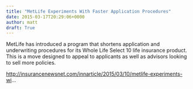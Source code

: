 ```yaml
---
title: "MetLife Experiments With Faster Application Procedures"
date: 2015-03-17T20:29:06+0000
author: matt
draft: True
---
```

MetLife has introduced a program that shortens application and underwriting procedures for its Whole Life Select 10 life insurance product. This is a move designed to appeal to applicants as well as advisors looking to sell more policies.

http://insurancenewsnet.com/innarticle/2015/03/10/metlife-experiments-wi...
